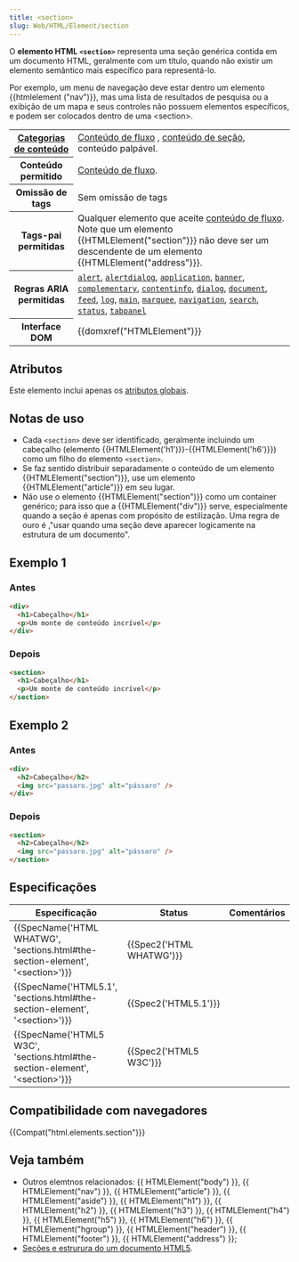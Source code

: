 ```yaml
---
title: <section>
slug: Web/HTML/Element/section
---
```


O **elemento HTML `<section>`** representa uma seção genérica contida em um documento HTML, geralmente com um título, quando não existir um elemento semântico mais específico para representá-lo.

Por exemplo, um menu de navegação deve estar dentro um elemento {{htmlelement ("nav")}}, mas uma lista de resultados de pesquisa ou a exibição de um mapa e seus controles não possuem elementos específicos, e podem ser colocados dentro de uma \<section>.

<table class="properties">
  <tbody>
    <tr>
      <th scope="row">
        <a href="/pt-BR/docs/Web/HTML/Content_categories"
          >Categorias de conteúdo</a
        >
      </th>
      <td>
        <a href="/pt-BR/docs/Web/HTML/Content_categories#Flow_content"
          >Conteúdo de fluxo</a
        >
        ,
        <a href="/pt-BR/docs/Web/HTML/Content_categories#Sectioning_content"
          >conteúdo de seção</a
        >, conteúdo palpável.
      </td>
    </tr>
    <tr>
      <th scope="row">Conteúdo permitido</th>
      <td>
        <a href="/pt-BR/docs/Web/HTML/Content_categories#Flow_content"
          >Conteúdo de fluxo</a
        >.
      </td>
    </tr>
    <tr>
      <th scope="row">Omissão de tags</th>
      <td>Sem omissão de tags</td>
    </tr>
    <tr>
      <th scope="row">Tags-pai permitidas</th>
      <td>
        Qualquer elemento que aceite
        <a href="/pt-BR/docs/Web/HTML/Content_categories#Flow_content"
          >conteúdo de fluxo</a
        >. Note que um elemento {{HTMLElement("section")}} não deve
        ser um descendente de um elemento {{HTMLElement("address")}}.
      </td>
    </tr>
    <tr>
      <th scope="row">Regras ARIA permitidas</th>
      <td>
        <code><a href="/pt-br/docs/Web/Accessibility/ARIA/Roles/alert_role">alert</a></code>, <code><a href="/pt-br/docs/Web/Accessibility/ARIA/Roles/alertdialog_role">alertdialog</a></code>,
        <code><a href="/pt-br/docs/Web/Accessibility/ARIA/Roles/application_role">application</a></code>, <code><a href="/pt-br/docs/Web/Accessibility/ARIA/Roles/banner_role">banner</a></code>,
        <code><a href="/pt-br/docs/Web/Accessibility/ARIA/Roles/complementary_role">complementary</a></code>,
        <code><a href="/pt-br/docs/Web/Accessibility/ARIA/Roles/contentinfo_role">contentinfo</a></code>, <code><a href="/pt-br/docs/Web/Accessibility/ARIA/Roles/dialog_role">dialog</a></code>,
        <code><a href="/pt-br/docs/Web/Accessibility/ARIA/Roles/document_role">document</a></code>, <code><a href="/pt-br/docs/Web/Accessibility/ARIA/Roles/feed_role">feed</a></code>,
        <code><a href="/pt-br/docs/Web/Accessibility/ARIA/Roles/log_role">log</a></code>, <code><a href="/pt-br/docs/Web/Accessibility/ARIA/Roles/main_role">main</a></code>,
        <code><a href="/pt-br/docs/Web/Accessibility/ARIA/Roles/marquee_role">marquee</a></code>, <code><a href="/pt-br/docs/Web/Accessibility/ARIA/Roles/navigation_role">navigation</a></code>,
        <code><a href="/pt-br/docs/Web/Accessibility/ARIA/Roles/search_role">search</a></code>, <code><a href="/pt-br/docs/Web/Accessibility/ARIA/Roles/status_role">status</a></code>,
        <code><a href="/pt-br/docs/Web/Accessibility/ARIA/Roles/tabpanel_role">tabpanel</a></code>
      </td>
    </tr>
    <tr>
      <th scope="row">Interface DOM</th>
      <td>{{domxref("HTMLElement")}}</td>
    </tr>
  </tbody>
</table>

## Atributos

Este elemento inclui apenas os [atributos globais](/pt-BR/docs/Web/HTML/Global_attributes).

## Notas de uso

- Cada `<section>` deve ser identificado, geralmente incluindo um cabeçalho (elemento {{HTMLElement('h1')}}-{{HTMLElement('h6')}}) como um filho do elemento `<section>`.
- Se faz sentido distribuir separadamente o conteúdo de um elemento {{HTMLElement("section")}}, use um elemento {{HTMLElement("article")}} em seu lugar.
- Não use o elemento {{HTMLElement("section")}} como um container genérico; para isso que a {{HTMLElement("div")}} serve, especialmente quando a seção é apenas com propósito de estilização. Uma regra de ouro é ,"usar quando uma seção deve aparecer logicamente na estrutura de um documento".

## Exemplo 1

### Antes

```html
<div>
  <h1>Cabeçalho</h1>
  <p>Um monte de conteúdo incrível</p>
</div>
```

### Depois

```html
<section>
  <h1>Cabeçalho</h1>
  <p>Um monte de conteúdo incrível</p>
</section>
```

## Exemplo 2

### Antes

```html
<div>
  <h2>Cabeçalho</h2>
  <img src="passaro.jpg" alt="pássaro" />
</div>
```

### Depois

```html
<section>
  <h2>Cabeçalho</h2>
  <img src="passaro.jpg" alt="pássaro" />
</section>

```

## Especificações

| Especificação                                                                       | Status                   | Comentários |
| ----------------------------------------------------------------------------------- | ------------------------ | ----------- |
| {{SpecName('HTML WHATWG', 'sections.html#the-section-element', '&lt;section&gt;')}} | {{Spec2('HTML WHATWG')}} |             |
| {{SpecName('HTML5.1', 'sections.html#the-section-element', '&lt;section&gt;')}}     | {{Spec2('HTML5.1')}}     |             |
| {{SpecName('HTML5 W3C', 'sections.html#the-section-element', '&lt;section&gt;')}}   | {{Spec2('HTML5 W3C')}}   |             |

## Compatibilidade com navegadores

{{Compat("html.elements.section")}}

## Veja também

- Outros elemtnos relacionados: {{ HTMLElement("body") }}, {{ HTMLElement("nav") }}, {{ HTMLElement("article") }}, {{ HTMLElement("aside") }}, {{ HTMLElement("h1") }}, {{ HTMLElement("h2") }}, {{ HTMLElement("h3") }}, {{ HTMLElement("h4") }}, {{ HTMLElement("h5") }}, {{ HTMLElement("h6") }}, {{ HTMLElement("hgroup") }}, {{ HTMLElement("header") }}, {{ HTMLElement("footer") }}, {{ HTMLElement("address") }};
- [Seções e estrurura do um documento HTML5](/pt-BR/Sections_and_Outlines_of_an_HTML5_document).
